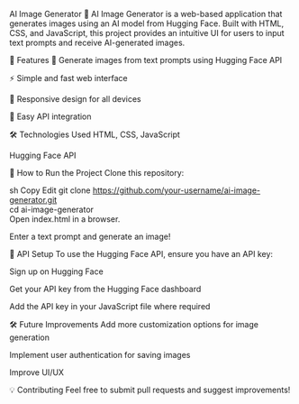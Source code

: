 AI Image Generator
🚀 AI Image Generator is a web-based application that generates images using an AI model from Hugging Face. Built with HTML, CSS, and JavaScript, this project provides an intuitive UI for users to input text prompts and receive AI-generated images.

🌟 Features
🎨 Generate images from text prompts using Hugging Face API

⚡ Simple and fast web interface

📱 Responsive design for all devices

🔗 Easy API integration

🛠️ Technologies Used
HTML, CSS, JavaScript

Hugging Face API

🚀 How to Run the Project
Clone this repository:

sh
Copy
Edit
git clone https://github.com/your-username/ai-image-generator.git  
cd ai-image-generator  
Open index.html in a browser.

Enter a text prompt and generate an image!

🔑 API Setup
To use the Hugging Face API, ensure you have an API key:

Sign up on Hugging Face

Get your API key from the Hugging Face dashboard

Add the API key in your JavaScript file where required

🛠 Future Improvements
Add more customization options for image generation

Implement user authentication for saving images

Improve UI/UX

💡 Contributing
Feel free to submit pull requests and suggest improvements!
